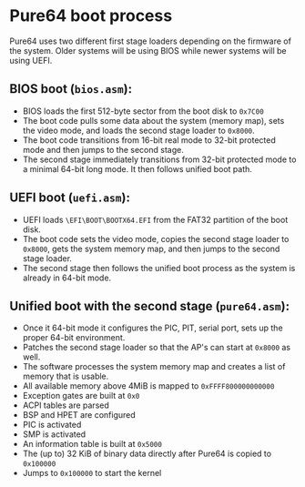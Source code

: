 # Pure64 boot process
Pure64 uses two different first stage loaders depending on the firmware of the system. Older systems will be using BIOS while newer systems will be using UEFI.

## BIOS boot (`bios.asm`):
* BIOS loads the first 512-byte sector from the boot disk to `0x7C00`
* The boot code pulls some data about the system (memory map), sets the video mode, and loads the second stage loader to `0x8000`. 
* The boot code transitions from 16-bit real mode to 32-bit protected mode and then jumps to the second stage.
* The second stage immediately transitions from 32-bit protected mode to a minimal 64-bit long mode. It then follows unified boot path.

## UEFI boot (`uefi.asm`):
* UEFI loads `\EFI\BOOT\BOOTX64.EFI` from the FAT32 partition of the boot disk.
* The boot code sets the video mode, copies the second stage loader to `0x8000`, gets the system memory map, and then jumps to the second stage loader.
* The second stage then follows the unified boot process as the system is already in 64-bit mode.

## Unified boot with the second stage (`pure64.asm`):
* Once it 64-bit mode it configures the PIC, PIT, serial port, sets up the proper 64-bit environment.
* Patches the second stage loader so that the AP's can start at `0x8000` as well.
* The software processes the system memory map and creates a list of memory that is usable.
* All available memory above 4MiB is mapped to `0xFFFF800000000000`
* Exception gates are built at `0x0`
* ACPI tables are parsed
* BSP and HPET are configured
* PIC is activated
* SMP is activated
* An information table is built at `0x5000`
* The (up to) 32 KiB of binary data directly after Pure64 is copied to `0x100000`
* Jumps to `0x100000` to start the kernel
